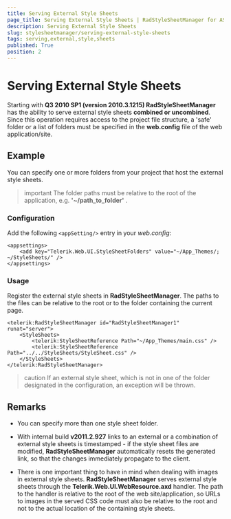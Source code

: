 ```yaml
---
title: Serving External Style Sheets
page_title: Serving External Style Sheets | RadStyleSheetManager for ASP.NET AJAX Documentation
description: Serving External Style Sheets
slug: stylesheetmanager/serving-external-style-sheets
tags: serving,external,style,sheets
published: True
position: 2
---
```


# Serving External Style Sheets



Starting with **Q3 2010 SP1 (version 2010.3.1215) RadStyleSheetManager** has the ability to serve external style sheets **combined or uncombined**. Since this operation requires access to the project file structure, a 'safe' folder or a list of folders must be specified in the **web.config** file of the web application/site.

## Example

You can specify one or more folders from your project that host the external style sheets.

>important The folder paths must be relative to the root of the application, e.g. **'~/path_to_folder'** .
>


### Configuration

Add the following `<appSetting/>` entry in your *web.config*:

````ASPNET
<appsettings>   
    <add key="Telerik.Web.UI.StyleSheetFolders" value="~/App_Themes/; ~/StyleSheets/" />
</appsettings>
````



### Usage

Register the external style sheets in **RadStyleSheetManager**. The paths to the files can be relative to the root or to the folder containing the current page.

````ASPNET
<telerik:RadStyleSheetManager id="RadStyleSheetManager1" runat="server">
    <StyleSheets>
        <telerik:StyleSheetReference Path="~/App_Themes/main.css" />
        <telerik:StyleSheetReference Path="../../StyleSheets/StyleSheet.css" />
    </StyleSheets>
</telerik:RadStyleSheetManager>
````



>caution If an external style sheet, which is not in one of the folder designated in the configuration, an exception will be thrown.
>


## Remarks

* You can specify more than one style sheet folder.

* With internal build **v2011.2.927** links to an external or a combination of external style sheets is timestamped - if the style sheet files are modified, **RadStyleSheetManager** automatically resets the generated link, so that the changes immediately propagate to the client.

* There is one important thing to have in mind when dealing with images in external style sheets. **RadStyleSheetManager** serves external style sheets through the **Telerik.Web.UI.WebResource.axd** handler. The path to the handler is relative to the root of the web site/application, so URLs to images in the served CSS code must also be relative to the root and not to the actual location of the containing style sheets.
